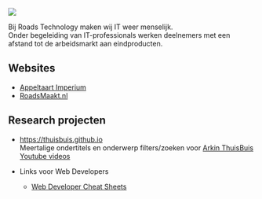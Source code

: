 [![](https://roads-technology.nl/wp-content/uploads/2019/07/logo.png)](https://roads-technology.nl)

Bij Roads Technology maken wij IT weer menselijk.  
Onder begeleiding van IT-professionals werken deelnemers met een afstand tot de arbeidsmarkt aan eindproducten.


## Websites

* [Appeltaart Imperium](https://appeltaartimperium.nl/)
* [RoadsMaakt.nl](https://roadsmaakt.nl)


## Research projecten

* https://thuisbuis.github.io  
Meertalige ondertitels en onderwerp filters/zoeken voor [Arkin ThuisBuis Youtube videos](https://www.youtube.com/c/Thuisbuis/featured)

* Links voor Web Developers

    * [Web Developer Cheat Sheets](https://dev.to/insha/the-ultimate-cheat-sheet-list-for-web-developers-2i9i)
